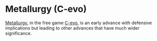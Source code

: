 # Metallurgy (C-evo)

[Metallurgy](Metallurgy), in the free game [C-evo](C-evo), is an early advance with defensive implications but leading to other advances that have much wider significance.